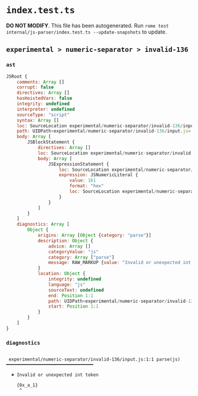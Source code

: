 # `index.test.ts`

**DO NOT MODIFY**. This file has been autogenerated. Run `rome test internal/js-parser/index.test.ts --update-snapshots` to update.

## `experimental > numeric-separator > invalid-136`

### `ast`

```javascript
JSRoot {
	comments: Array []
	corrupt: false
	directives: Array []
	hasHoistedVars: false
	integrity: undefined
	interpreter: undefined
	sourceType: "script"
	syntax: Array []
	loc: SourceLocation experimental/numeric-separator/invalid-136/input.js 1:0-2:0
	path: UIDPath<experimental/numeric-separator/invalid-136/input.js>
	body: Array [
		JSBlockStatement {
			directives: Array []
			loc: SourceLocation experimental/numeric-separator/invalid-136/input.js 1:0-1:8
			body: Array [
				JSExpressionStatement {
					loc: SourceLocation experimental/numeric-separator/invalid-136/input.js 1:1-1:7
					expression: JSNumericLiteral {
						value: 161
						format: "hex"
						loc: SourceLocation experimental/numeric-separator/invalid-136/input.js 1:1-1:7
					}
				}
			]
		}
	]
	diagnostics: Array [
		Object {
			origins: Array [Object {category: "parse"}]
			description: Object {
				advice: Array []
				categoryValue: "js"
				category: Array ["parse"]
				message: RAW_MARKUP {value: "Invalid or unexpected int token"}
			}
			location: Object {
				integrity: undefined
				language: "js"
				sourceText: undefined
				end: Position 1:1
				path: UIDPath<experimental/numeric-separator/invalid-136/input.js>
				start: Position 1:1
			}
		}
	]
}
```

### `diagnostics`

```

 experimental/numeric-separator/invalid-136/input.js:1:1 parse(js) ━━━━━━━━━━━━━━━━━━━━━━━━━━━━━━━━━

  ✖ Invalid or unexpected int token

    {0x_a_1}
     ^


```
